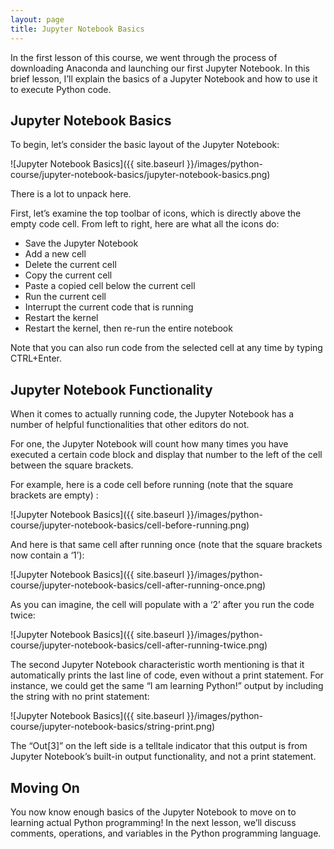 ```yaml
---
layout: page
title: Jupyter Notebook Basics
---
```


In the first lesson of this course, we went through the process of downloading Anaconda and launching our first Jupyter Notebook. In this brief lesson, I’ll explain the basics of a Jupyter Notebook and how to use it to execute Python code.


## Jupyter Notebook Basics

To begin, let’s consider the basic layout of the Jupyter Notebook:

![Jupyter Notebook Basics]({{ site.baseurl }}/images/python-course/jupyter-notebook-basics/jupyter-notebook-basics.png)

There is a lot to unpack here.

First, let’s examine the top toolbar of icons, which is directly above the empty code cell. From left to right, here are what all the icons do:



*   Save the Jupyter Notebook
*   Add a new cell
*   Delete the current cell
*   Copy the current cell
*   Paste a copied cell below the current cell
*   Run the current cell
*   Interrupt the current code that is running
*   Restart the kernel
*   Restart the kernel, then re-run the entire notebook

Note that you can also run code from the selected cell at any time by typing CTRL+Enter.


## Jupyter Notebook Functionality

When it comes to actually running code, the Jupyter Notebook has a number of helpful functionalities that other editors do not.

For one, the Jupyter Notebook will count how many times you have executed a certain code block and display that number to the left of the cell between the square brackets.

For example, here is a code cell before running (note that the square brackets are empty) :

![Jupyter Notebook Basics]({{ site.baseurl }}/images/python-course/jupyter-notebook-basics/cell-before-running.png)

And here is that same cell after running once (note that the square brackets now contain a ‘1’):

![Jupyter Notebook Basics]({{ site.baseurl }}/images/python-course/jupyter-notebook-basics/cell-after-running-once.png)

As you can imagine, the cell will populate with a ‘2’ after you run the code twice:

![Jupyter Notebook Basics]({{ site.baseurl }}/images/python-course/jupyter-notebook-basics/cell-after-running-twice.png)

The second Jupyter Notebook characteristic worth mentioning is that it automatically prints the last line of code, even without a print statement. For instance, we could get the same “I am learning Python!” output by including the string with no print statement:

![Jupyter Notebook Basics]({{ site.baseurl }}/images/python-course/jupyter-notebook-basics/string-print.png)

The “Out[3]” on the left side is a telltale indicator that this output is from Jupyter Notebook’s built-in output functionality, and not a print statement. 


## Moving On

You now know enough basics of the Jupyter Notebook to move on to learning actual Python programming! In the next lesson, we’ll discuss comments, operations, and variables in the Python programming language.
